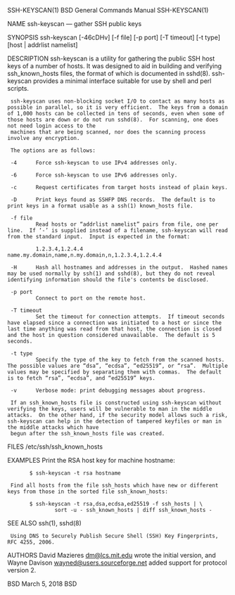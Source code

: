 SSH-KEYSCAN(1)                                                                                                                                BSD General Commands Manual                                                                                                                                SSH-KEYSCAN(1)

NAME
     ssh-keyscan — gather SSH public keys

SYNOPSIS
     ssh-keyscan [-46cDHv] [-f file] [-p port] [-T timeout] [-t type] [host | addrlist namelist]

DESCRIPTION
     ssh-keyscan is a utility for gathering the public SSH host keys of a number of hosts.  It was designed to aid in building and verifying ssh_known_hosts files, the format of which is documented in sshd(8).  ssh-keyscan provides a minimal interface suitable for use by shell and perl scripts.

     ssh-keyscan uses non-blocking socket I/O to contact as many hosts as possible in parallel, so it is very efficient.  The keys from a domain of 1,000 hosts can be collected in tens of seconds, even when some of those hosts are down or do not run sshd(8).  For scanning, one does not need login access to the
     machines that are being scanned, nor does the scanning process involve any encryption.

     The options are as follows:

     -4      Force ssh-keyscan to use IPv4 addresses only.

     -6      Force ssh-keyscan to use IPv6 addresses only.

     -c      Request certificates from target hosts instead of plain keys.

     -D      Print keys found as SSHFP DNS records.  The default is to print keys in a format usable as a ssh(1) known_hosts file.

     -f file
             Read hosts or “addrlist namelist” pairs from file, one per line.  If ‘-’ is supplied instead of a filename, ssh-keyscan will read from the standard input.  Input is expected in the format:

             1.2.3.4,1.2.4.4 name.my.domain,name,n.my.domain,n,1.2.3.4,1.2.4.4

     -H      Hash all hostnames and addresses in the output.  Hashed names may be used normally by ssh(1) and sshd(8), but they do not reveal identifying information should the file's contents be disclosed.

     -p port
             Connect to port on the remote host.

     -T timeout
             Set the timeout for connection attempts.  If timeout seconds have elapsed since a connection was initiated to a host or since the last time anything was read from that host, the connection is closed and the host in question considered unavailable.  The default is 5 seconds.

     -t type
             Specify the type of the key to fetch from the scanned hosts.  The possible values are “dsa”, “ecdsa”, “ed25519”, or “rsa”.  Multiple values may be specified by separating them with commas.  The default is to fetch “rsa”, “ecdsa”, and “ed25519” keys.

     -v      Verbose mode: print debugging messages about progress.

     If an ssh_known_hosts file is constructed using ssh-keyscan without verifying the keys, users will be vulnerable to man in the middle attacks.  On the other hand, if the security model allows such a risk, ssh-keyscan can help in the detection of tampered keyfiles or man in the middle attacks which have
     begun after the ssh_known_hosts file was created.

FILES
     /etc/ssh/ssh_known_hosts

EXAMPLES
     Print the RSA host key for machine hostname:

           $ ssh-keyscan -t rsa hostname

     Find all hosts from the file ssh_hosts which have new or different keys from those in the sorted file ssh_known_hosts:

           $ ssh-keyscan -t rsa,dsa,ecdsa,ed25519 -f ssh_hosts | \
                   sort -u - ssh_known_hosts | diff ssh_known_hosts -

SEE ALSO
     ssh(1), sshd(8)

     Using DNS to Securely Publish Secure Shell (SSH) Key Fingerprints, RFC 4255, 2006.

AUTHORS
     David Mazieres <dm@lcs.mit.edu> wrote the initial version, and Wayne Davison <wayned@users.sourceforge.net> added support for protocol version 2.

BSD                                                                                                                                                  March 5, 2018                                                                                                                                                  BSD

